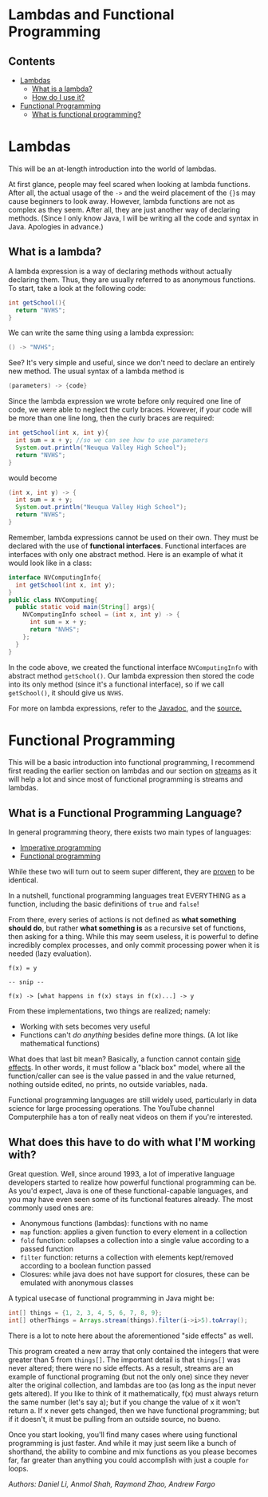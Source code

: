 # Lambdas and Functional Programming

## Contents
- [Lambdas](#lambdas)
  - [What is a lambda?](#whatisalambda)
  - [How do I use it?](#howdoiuseit)
- [Functional Programming](#functionalprogramming)
  - [What is functional programming?](#whatisfunctionalprogramming)

# Lambdas

This will be an at-length introduction into the world of lambdas.

At first glance, people may feel scared when looking at lambda functions. After all, the actual usage of the `->` and the weird placement
of the `{}`s may cause beginners to look away. However, lambda functions are not as complex as they seem. After all, they are just another way
of declaring methods. (Since I only know Java, I will be writing all the code and syntax in Java. Apologies in advance.)

## What is a lambda?

A lambda expression is a way of declaring methods without actually declaring them. Thus, they are usually referred to as anonymous functions.
To start, take a look at the following code:
```java
int getSchool(){
  return "NVHS";
}
```
We can write the same thing using a lambda expression:
```java
() -> "NVHS";
```
See? It's very simple and useful, since we don't need to declare an entirely new method.
The usual syntax of a lambda method is
```java
(parameters) -> {code}
```
Since the lambda expression we wrote before only required one line of code, we were able to neglect the curly braces. However, if your code
will be more than one line long, then the curly braces are required:
```java
int getSchool(int x, int y){
  int sum = x + y; //so we can see how to use parameters
  System.out.println("Neuqua Valley High School");
  return "NVHS";
}
```
would become
```java
(int x, int y) -> {
  int sum = x + y;
  System.out.println("Neuqua Valley High School");
  return "NVHS";
}
```

Remember, lambda expressions cannot be used on their own. They must be declared with the use of **functional interfaces**.
Functional interfaces are interfaces with only one abstract method. Here is an example of what it would look like in a class:
```java
interface NVComputingInfo{
  int getSchool(int x, int y);
}
public class NVComputing{
  public static void main(String[] args){
    NVComputingInfo school = (int x, int y) -> {
      int sum = x + y;
      return "NVHS";
    };
  }
}
```
In the code above, we created the functional interface `NVComputingInfo` with abstract method `getSchool()`. Our lambda expression then stored
the code into its only method (since it's a functional interface), so if we call `getSchool()`, it should give us `NVHS`.

For more on lambda expressions, refer to the
<a href="https://docs.oracle.com/javase/tutorial/java/javaOO/lambdaexpressions.html" target="_blank" rel="noopener noreferrer"> Javadoc</a>, and the
<a href="https://www.programiz.com/java-programming/lambda-expression" target="_blank" rel="noopener noreferrer"> source.</a>

# Functional Programming

This will be a basic introduction into functional programming, I recommend first reading the earlier section on lambdas and our section on [streams](/resources/streams) as it will help a lot and since 
most of functional programming is streams and lambdas.

## What is a Functional Programming Language?

In general programming theory, there exists two main types of languages:

- [Imperative programming](https://en.wikipedia.org/wiki/Imperative_programming)
- [Functional programming](https://en.wikipedia.org/wiki/Functional_programming)

While these two will turn out to seem super different, they are [proven](https://en.wikipedia.org/wiki/Church%E2%80%93Turing_thesis) to be identical.

In a nutshell, functional programming languages treat EVERYTHING as a function, including the basic definitions of `true` and `false`!

From there, every series of actions is not defined as **what something should do**, but rather **what something is** as a recursive set of functions, then asking for a thing.
While this may seem useless, it is powerful to define incredibly complex processes, and only commit processing power when it is needed (lazy evaluation).


```text
f(x) = y

-- snip --

f(x) -> [what happens in f(x) stays in f(x)...] -> y
```

From these implementations, two things are realized; namely:
- Working with sets becomes very useful
- Functions can't *do anything* besides define more things. (A lot like mathematical functions)

What does that last bit mean? Basically, a function cannot contain [side effects](https://en.wikipedia.org/wiki/Side_effect_(computer_science)). In other words, it must follow a
"black box" model, where all the function/caller can see is the value passed in and the value returned, nothing outside edited, no prints, no outside variables, nada.

Functional programming languages are still widely used, particularly in data science for large processing operations. The YouTube channel Computerphile has a ton of 
really neat videos on them if you're interested.

## What does this have to do with what I'M working with?

Great question. Well, since around 1993, a lot of imperative language developers started to realize how powerful functional programming can be.
As you'd expect, Java is one of these functional-capable languages, and you may have even seen some of its functional features already. The most commonly used ones are:

- Anonymous functions (lambdas): functions with no name
- `map` function: applies a given function to every element in a collection
- `fold` function: collapses a collection into a single value according to a passed function
- `filter` function: returns a collection with elements kept/removed according to a boolean function passed
- Closures: while java does not have support for closures, these can be emulated with anonymous classes

A typical usecase of functional programming in Java might be:
```java
int[] things = {1, 2, 3, 4, 5, 6, 7, 8, 9};
int[] otherThings = Arrays.stream(things).filter(i->i>5).toArray();
```

There is a lot to note here about the aforementioned "side effects" as well.

This program created a new array that only contained the integers that were greater than 5 from `things[]`. The important detail is that `things[]` was never altered; there were no side effects. 
As a result, streams are an example of functional programing (but not the only one) since they never alter the original collection, and lambdas are too (as long as the input never gets altered). If you like to think of it mathematically, f(x) 
must always return the same number (let's say a); but if you change the value of x it won't return a. If x never gets changed, then we have functional
programming; but if it doesn't, it must be pulling from an outside source, no bueno.

Once you start looking, you'll find many cases where using functional programming is just faster. And while it may just seem like a bunch of shorthand, the ability to combine
and mix functions as you please becomes far, far greater than anything you could accomplish with just a couple `for` loops.

*Authors: Daniel Li, Anmol Shah, Raymond Zhao, Andrew Fargo*
